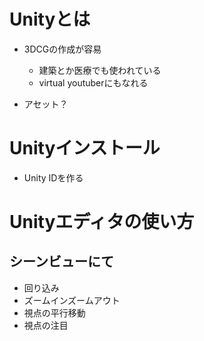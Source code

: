 
# Unityとは
* 3DCGの作成が容易
  * 建築とか医療でも使われている
  * virtual youtuberにもなれる
  
* アセット？

# Unityインストール

* Unity IDを作る

# Unityエディタの使い方

## シーンビューにて

* 回り込み
* ズームインズームアウト
* 視点の平行移動
* 視点の注目

# 
